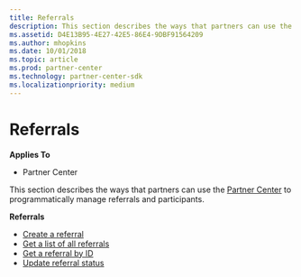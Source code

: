 ```yaml
---
title: Referrals
description: This section describes the ways that partners can use the Partner Center to programmatically manage referrals.
ms.assetid: D4E13B95-4E27-42E5-86E4-9DBF91564209
ms.author: mhopkins
ms.date: 10/01/2018
ms.topic: article
ms.prod: partner-center
ms.technology: partner-center-sdk
ms.localizationpriority: medium
---
```


# Referrals


**Applies To**

-   Partner Center

This section describes the ways that partners can use the [Partner Center](index.md) to programmatically manage referrals and participants.

**Referrals**  
-   [Create a referral](create-a-referral.md) 
-   [Get a list of all referrals](get-a-list-of-referrals.md) 
-   [Get a referral by ID](get-a-referral-by-Id.md) 
-   [Update referral status](update-referral-status.md)